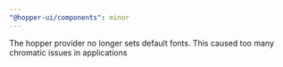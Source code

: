 ```yaml
---
"@hopper-ui/components": minor
---
```


The hopper provider no longer sets default fonts. This caused too many chromatic issues in applications
